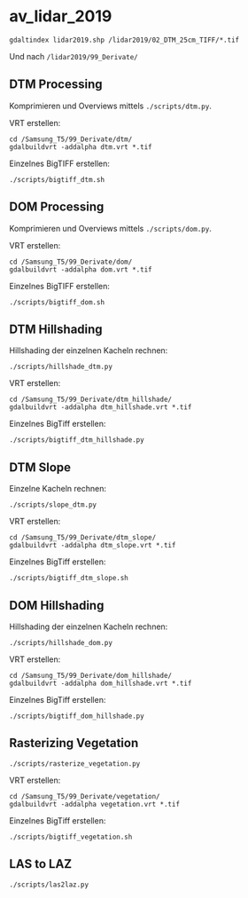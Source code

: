 # av_lidar_2019

```
gdaltindex lidar2019.shp /lidar2019/02_DTM_25cm_TIFF/*.tif
```
Und nach `/lidar2019/99_Derivate/`

## DTM Processing
Komprimieren und Overviews mittels `./scripts/dtm.py`.

VRT erstellen:
```
cd /Samsung_T5/99_Derivate/dtm/
gdalbuildvrt -addalpha dtm.vrt *.tif
```

Einzelnes BigTIFF erstellen:
```
./scripts/bigtiff_dtm.sh
```

## DOM Processing
Komprimieren und Overviews mittels `./scripts/dom.py`.

VRT erstellen:
```
cd /Samsung_T5/99_Derivate/dom/
gdalbuildvrt -addalpha dom.vrt *.tif
```

Einzelnes BigTIFF erstellen:
```
./scripts/bigtiff_dom.sh
```


## DTM Hillshading
Hillshading der einzelnen Kacheln rechnen:
```
./scripts/hillshade_dtm.py
```

VRT erstellen:
```
cd /Samsung_T5/99_Derivate/dtm_hillshade/
gdalbuildvrt -addalpha dtm_hillshade.vrt *.tif
```

Einzelnes BigTiff erstellen:
```
./scripts/bigtiff_dtm_hillshade.py
```

## DTM Slope
Einzelne Kacheln rechnen:
```
./scripts/slope_dtm.py
```

VRT erstellen:
```
cd /Samsung_T5/99_Derivate/dtm_slope/
gdalbuildvrt -addalpha dtm_slope.vrt *.tif
```

Einzelnes BigTiff erstellen:
```
./scripts/bigtiff_dtm_slope.sh
```

## DOM Hillshading
Hillshading der einzelnen Kacheln rechnen:
```
./scripts/hillshade_dom.py
```

VRT erstellen:
```
cd /Samsung_T5/99_Derivate/dom_hillshade/
gdalbuildvrt -addalpha dom_hillshade.vrt *.tif
```

Einzelnes BigTiff erstellen:
```
./scripts/bigtiff_dom_hillshade.py
```

## Rasterizing Vegetation
```
./scripts/rasterize_vegetation.py
```

VRT erstellen:
```
cd /Samsung_T5/99_Derivate/vegetation/
gdalbuildvrt -addalpha vegetation.vrt *.tif
```

Einzelnes BigTiff erstellen:
```
./scripts/bigtiff_vegetation.sh
```

## LAS to LAZ
```
./scripts/las2laz.py
```

